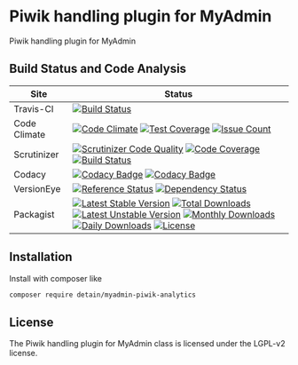 # Piwik handling plugin for MyAdmin

Piwik handling plugin for MyAdmin

## Build Status and Code Analysis

Site          | Status
--------------|---------------------------
Travis-CI     | [![Build Status](https://travis-ci.org/detain/myadmin-piwik-analytics.svg?branch=master)](https://travis-ci.org/detain/myadmin-piwik-analytics)
Code Climate  | [![Code Climate](https://codeclimate.com/github/detain/myadmin-piwik-analytics/badges/gpa.svg)](https://codeclimate.com/github/detain/myadmin-piwik-analytics) [![Test Coverage](https://codeclimate.com/github/detain/myadmin-piwik-analytics/badges/coverage.svg)](https://codeclimate.com/github/detain/myadmin-piwik-analytics/coverage) [![Issue Count](https://codeclimate.com/github/detain/myadmin-piwik-analytics/badges/issue_count.svg)](https://codeclimate.com/github/detain/myadmin-piwik-analytics)
Scrutinizer   | [![Scrutinizer Code Quality](https://scrutinizer-ci.com/g/detain/myadmin-piwik-analytics/badges/quality-score.png?b=master)](https://scrutinizer-ci.com/g/detain/myadmin-piwik-analytics/?branch=master) [![Code Coverage](https://scrutinizer-ci.com/g/detain/myadmin-piwik-analytics/badges/coverage.png?b=master)](https://scrutinizer-ci.com/g/detain/myadmin-piwik-analytics/?branch=master) [![Build Status](https://scrutinizer-ci.com/g/detain/myadmin-piwik-analytics/badges/build.png?b=master)](https://scrutinizer-ci.com/g/detain/myadmin-piwik-analytics/build-status/master)
Codacy        | [![Codacy Badge](https://api.codacy.com/project/badge/Grade/226251fc068f4fd5b4b4ef9a40011d06)](https://www.codacy.com/app/detain/myadmin-piwik-analytics) [![Codacy Badge](https://api.codacy.com/project/badge/Coverage/25fa74eb74c947bf969602fcfe87e349)](https://www.codacy.com/app/detain/myadmin-piwik-analytics?utm_source=github.com&utm_medium=referral&utm_content=detain/myadmin-piwik-analytics&utm_campaign=Badge_Coverage)
VersionEye    | [![Reference Status](https://www.versioneye.com/php/detain:myadmin-piwik-analytics/reference_badge.svg?style=flat)](https://www.versioneye.com/php/detain:myadmin-piwik-analytics/references) [![Dependency Status](https://www.versioneye.com/user/projects/592f7318bafc5500414dfd2a/badge.svg?style=flat-square)](https://www.versioneye.com/user/projects/592f7318bafc5500414dfd2a)
Packagist     | [![Latest Stable Version](https://poser.pugx.org/detain/myadmin-piwik-analytics/version)](https://packagist.org/packages/detain/myadmin-piwik-analytics) [![Total Downloads](https://poser.pugx.org/detain/myadmin-piwik-analytics/downloads)](https://packagist.org/packages/detain/myadmin-piwik-analytics) [![Latest Unstable Version](https://poser.pugx.org/detain/myadmin-piwik-analytics/v/unstable)](//packagist.org/packages/detain/myadmin-piwik-analytics) [![Monthly Downloads](https://poser.pugx.org/detain/myadmin-piwik-analytics/d/monthly)](https://packagist.org/packages/detain/myadmin-piwik-analytics) [![Daily Downloads](https://poser.pugx.org/detain/myadmin-piwik-analytics/d/daily)](https://packagist.org/packages/detain/myadmin-piwik-analytics) [![License](https://poser.pugx.org/detain/myadmin-piwik-analytics/license)](https://packagist.org/packages/detain/myadmin-piwik-analytics)


## Installation

Install with composer like

```sh
composer require detain/myadmin-piwik-analytics
```

## License

The Piwik handling plugin for MyAdmin class is licensed under the LGPL-v2 license.

